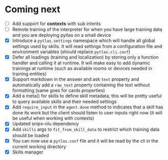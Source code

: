 Coming next
===

- [ ] Add support for **contexts** with sub intents
- [ ] Remote training of the interpreter for when you have large training data and you are deploying pytlas on a small device
- [x] Introduce a `pytlas.settings` namespace which will handle all global settings used by skills. It will read settings from a configuration file and environment variables (should replace `pytlas.cli.conf`)
- [x] Defer all loadings (training and localization) by storing only a function handler and calling it at runtime. It will make easy to add dynamic trainings at runtime (such as available rooms or devices needed in training entities)
- [x] Support markdown in the answer and ask `text` property and automatically add a `raw_text` property containing the text without formatting (same goes for cards properties)
- [x] Add a meta() for skills to define skill metadata, this will be pretty useful to query available skills and their needed settings
- [x] Add `require_input` in the `agent.done` method to indicates that a skill has done its work but the client should listen to user inputs right now (it will be useful when working with contexts)
- [x] Updated snips-nlu dependency
- [x] Add `skills` args to `fit_from_skill_data` to restrict which training data should be loaded
- [x] You can now use a `pytlas.conf` file and it will be read by the cli in the current working directory
- [x] Skills manager
